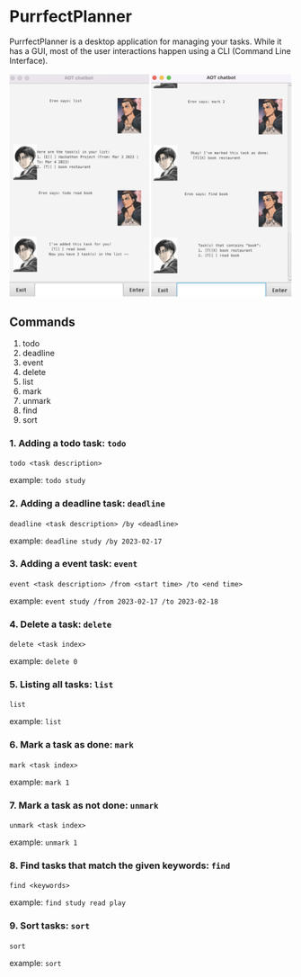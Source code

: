 # PurrfectPlanner

PurrfectPlanner is a desktop application for managing your tasks. While it has a GUI, most of the user interactions happen using a CLI (Command Line Interface).

![](docs/Ui.png)


## Commands
1. todo
2. deadline
3. event
4. delete
5. list
6. mark
7. unmark
8. find
9. sort

### 1. Adding a todo task: `todo`
`todo <task description>`

example: `todo study`

### 2. Adding a deadline task: `deadline`
`deadline <task description> /by <deadline>`

example: `deadline study /by 2023-02-17`

### 3. Adding a event task: `event`
`event <task description> /from <start time> /to <end time>`

example: `event study /from 2023-02-17 /to 2023-02-18`

### 4. Delete a task: `delete`
`delete <task index>`

example: `delete 0`

### 5. Listing all tasks: `list`
`list`

example: `list`

### 6. Mark a task as done: `mark`
`mark <task index>`

example: `mark 1`

### 7. Mark a task as not done: `unmark`
`unmark <task index>`

example: `unmark 1`

### 8. Find tasks that match the given keywords: `find`
`find <keywords>`

example: `find study read play`

### 9. Sort tasks: `sort`
`sort`

example: `sort`